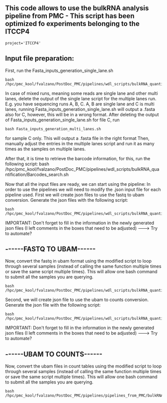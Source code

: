 ## This code allows to use the bulkRNA analysis pipeline from PMC - This script has been optimized fo experiments belonging to the ITCCP4
    project='ITCCP4'

## Input file preparation:
First, run the Fasta_inputs_generation_single_lane.sh

    bash /hpc/pmc_kool/fvalzano/PostDoc_PMC/pipelines/wdl_scripts/bulkRNA_quantification/Fasta_inputs_generation_single_lane.sh

In case of mixed runs, meaning some reads are single lane and other multi lanes, delete the output of the single lane script for the multiple lanes run.
E.g. you have sequencing runs A, B, C. A, B are single lane and C is multi lanes, running Fasta_inputs_generation_single_lane.sh will output a .fasta also for C,  however, this will be in a wrong format. After deleting the output of Fasta_inputs_generation_single_lane.sh for file C, run 

    bash Fasta_inputs_generation_multi_lanes.sh 
    
for sample C only. This will output a .fasta file in the right format
Then, manually adjust the entries in the multiple lanes script and run it as many times as the samples on multiple lanes.

After that, it is time to retrieve the barcode information, for this, run the following script:
    bash /hpc/pmc_kool/fvalzano/PostDoc_PMC/pipelines/wdl_scripts/bulkRNA_quantification/Barcodes_search.sh

Now that all the input files are ready, we can start using the pipeline:
In order to use the pipelines we will need to modify the .json input file for each pipeline used. 
First we will create json files to use the fastq to ubam conversion. Generate the json files with the following script:

    bash /hpc/pmc_kool/fvalzano/PostDoc_PMC/pipelines/wdl_scripts/bulkRNA_quantification/Fastq_ubam_workflow_fv_inputs_json_generation.sh
IMPORTANT: Don't forget to fill in the information in the newly generated json files (I left comments in the boxes that need to be adjusted)  ---> Try to automate?

## ------FASTQ TO UBAM------
Now, convert the fastq in ubam format using the modified script to loop through several samples (instead of calling the same
function multiple times or save the same script multiple times). This will allow one bash command to submit all the samples you are querying.

    bash /hpc/pmc_kool/fvalzano/PostDoc_PMC/pipelines/wdl_scripts/bulkRNA_quantification/${project}/run_fastq_ubam_workflow_fv_looped.sh

Second, we will create json file to use the ubam to counts conversion. Generate the json file with the following script:

    bash /hpc/pmc_kool/fvalzano/PostDoc_PMC/pipelines/wdl_scripts/bulkRNA_quantification/Rna_fusions_germline_snv_inputs_no_molgenis_fv_generation.sh
IMPORTANT: Don't forget to fill in the information in the newly generated json files (I left comments in the boxes that need to be adjusted)   ---> Try to automate?


## ------UBAM TO COUNTS------
Now, convert the ubam files in count tables using the modified script to loop through several samples (instead of calling the same
function multiple times or save the same script multiple times). This will allow one bash command to submit all the samples you are querying.

    bash /hpc/pmc_kool/fvalzano/PostDoc_PMC/pipelines/pipelines_from_PMC/bulkRNA_quantification/${project}/run_rna_fusion_workflow_fv_looped.sh